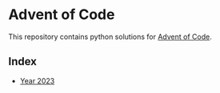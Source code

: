 # Advent of Code

This repository contains python solutions for [Advent of Code](adventofcode.com).

## Index
- [Year 2023](2023/index.md)
